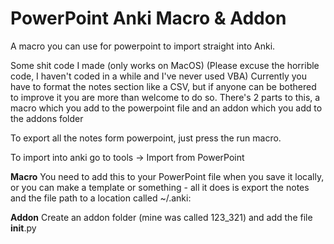 # PowerPoint Anki Macro & Addon
A macro you can use for powerpoint to import straight into Anki. 

Some shit code I made (only works on MacOS)
(Please excuse the horrible code, I haven't coded in a while and I've never used VBA)
Currently you have to format the notes section like a CSV, but if anyone can be bothered to improve it you are more than welcome to do so.
There's 2 parts to this, a macro which you add to the powerpoint file and an addon which you add to the addons folder

To export all the notes form powerpoint, just press the run macro.

To import into anki go to tools -> Import from PowerPoint

**Macro**
You need to add this to your PowerPoint file when you save it locally, or you can make a template or something - all it does is export the notes and the file path to a location called ~/.anki:

**Addon**
Create an addon folder (mine was called 123_321) and add the file __init__.py
